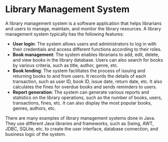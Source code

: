 # Library Management System

A library management system is a software application that helps librarians and users to manage, maintain, and monitor the library resources. A library management system typically has the following features:

- **User login**: The system allows users and administrators to log in with their credentials and access different functions according to their roles.
- **Book management**: The system enables librarians to add, edit, delete, and view books in the library database. Users can also search for books by various criteria, such as title, author, genre, etc.
- **Book lending**: The system facilitates the process of issuing and returning books to and from users. It records the details of each transaction, such as user ID, book ID, issue date, return date, etc. It also calculates the fines for overdue books and sends reminders to users.
- **Report generation**: The system can generate various reports and statistics on the library operations, such as the number of books, users, transactions, fines, etc. It can also display the most popular books, genres, authors, etc.

There are many examples of library management systems done in Java. They use different Java libraries and frameworks, such as Swing, AWT, JDBC, SQLite, etc. to create the user interface, database connection, and business logic of the system.
